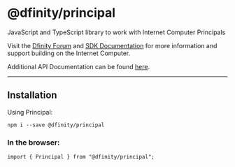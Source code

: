 # @dfinity/principal

JavaScript and TypeScript library to work with Internet Computer Principals

Visit the [Dfinity Forum](https://forum.dfinity.org/) and [SDK Documentation](https://sdk.dfinity.org/docs/index.html) for more information and support building on the Internet Computer.

Additional API Documentation can be found [here](https://agent-js.icp.xyz/principal/index.html).

---

## Installation

Using Principal:

```
npm i --save @dfinity/principal
```

### In the browser:

```
import { Principal } from "@dfinity/principal";
```
